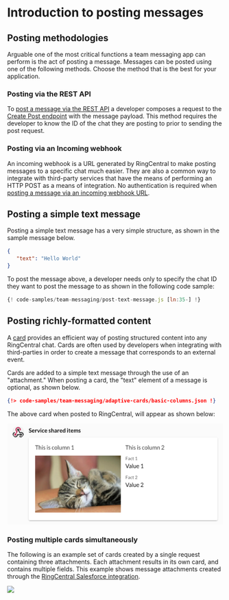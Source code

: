 # Introduction to posting messages

## Posting methodologies

Arguable one of the most critical functions a team messaging app can perform is the act of posting a message. Messages can be posted using one of the following methods. Choose the method that is the best for your application. 

### Posting via the REST API

To [post a message via the REST API](./rest-api/) a developer composes a request to the [Create Post endpoint](https://developers.ringcentral.com/api-reference/Posts/createGlipPost) with the message payload. This method requires the developer to know the ID of the chat they are posting to prior to sending the post request.

### Posting via an Incoming webhook

An incoming webhook is a URL generated by RingCentral to make posting messages to a specific chat much easier. They are also a common way to integrate with third-party services that have the means of performing an HTTP POST as a means of integration. No authentication is required when [posting a message via an incoming webhook URL](../incoming-webhooks/posting/).

## Posting a simple text message

Posting a simple text message has a very simple structure, as shown in the sample message below. 

```json
{
   "text": "Hello World"
}
```

To post the message above, a developer needs only to specify the chat ID they want to post the message to as shown in the following code sample:

```javascript
{! code-samples/team-messaging/post-text-message.js [ln:35-] !}
```

## Posting richly-formatted content

A [card](../attachments/) provides an efficient way of posting structured content into any RingCentral chat. Cards are often used by developers when integrating with third-parties in order to create a message that corresponds to an external event.

Cards are added to a simple text message through the use of an "attachment." When posting a card, the "text" element of a message is optional, as shown below.

```json
{!> code-samples/team-messaging/adaptive-cards/basic-columns.json !}
```

The above card when posted to RingCentral, will appear as shown below:

![Basic columns screenshot](../adaptive-cards/basic-columns.png)

### Posting multiple cards simultaneously

The following is an example set of cards created by a single request containing three attachments. Each attachment results in its own card, and contains multiple fields. This example shows message attachments created through the [RingCentral Salesforce integration](https://zapier.com/apps/glip/integrations/salesforce).

<img src="../../img/post_attachment_salesforce.png" class="img-fluid" style="max-width: 350px">


